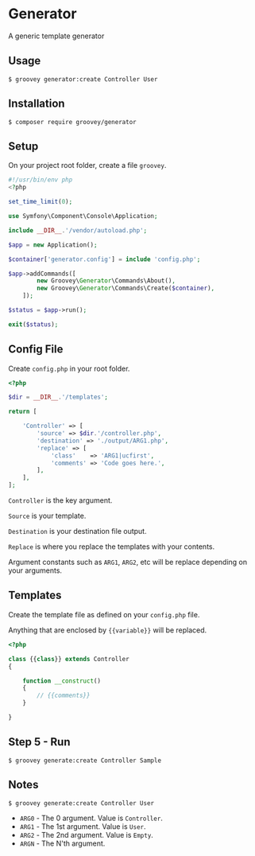 # Generator

A generic template generator

## Usage

    $ groovey generator:create Controller User


## Installation

    $ composer require groovey/generator

## Setup

On your project root folder, create a file `groovey`.

```php
#!/usr/bin/env php
<?php

set_time_limit(0);

use Symfony\Component\Console\Application;

include __DIR__.'/vendor/autoload.php';

$app = new Application();

$container['generator.config'] = include 'config.php';

$app->addCommands([
        new Groovey\Generator\Commands\About(),
        new Groovey\Generator\Commands\Create($container),
    ]);

$status = $app->run();

exit($status);

```

## Config File

Create `config.php` in your root folder.


```php
<?php

$dir = __DIR__.'/templates';

return [

    'Controller' => [
        'source' => $dir.'/controller.php',
        'destination' => './output/ARG1.php',
        'replace' => [
            'class'    => 'ARG1|ucfirst',
            'comments' => 'Code goes here.',
        ],
    ],
];

```

`Controller` is the key argument.

`Source` is your template.

`Destination` is your destination file output.

`Replace` is where you replace the templates with your contents.

Argument constants such as `ARG1`, `ARG2`, etc will be replace depending on your arguments.

## Templates

Create the template file as defined on your `config.php` file.

Anything that are enclosed by `{{variable}}` will be replaced.

```php
<?php

class {{class}} extends Controller
{

    function __construct()
    {
        // {{comments}}
    }

}
```
## Step 5 - Run

    $ groovey generate:create Controller Sample


## Notes

    $ groovey generate:create Controller User

* `ARG0` - The 0 argument. Value is `Controller`.
* `ARG1` - The 1st argument. Value is `User`.
* `ARG2` - The 2nd argument. Value is `Empty`.
* `ARGN` - The N'th argument.